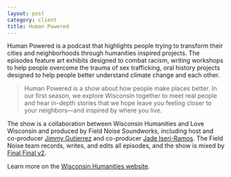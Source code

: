 ```yaml
---
layout: post
category: client
title: Human Powered
---
```

Human Powered is a podcast that highlights people trying to transform their cities and neighborhoods through humanities inspired projects. The episodes feature art exhibits designed to combat racism, writing workshops to help people overcome the trauma of sex trafficking, oral history projects designed to help people better understand climate change and each other.

> Human Powered is a show about how people make places better. In our first season, we explore Wisconsin together to meet real people and hear in-depth stories that we hope leave you feeling closer to your neighbors—and inspired by where you live.

The show is a collaboration between Wisconsin Humanities and Love Wisconsin and produced by Field Noise Soundworks, including host and co-producer [Jimmy Gutierrez](https://twitter.com/JimmyGootz) and co-producer [Jade Iseri-Ramos](https://twitter.com/jadeiseriramos). The Field Noise team records, writes, and edits all episodes, and the show is mixed by [Final Final v2](https://finalfinalv2.com/).

Learn more on the [Wisconsin Humanities website](https://wisconsinhumanities.org/podcast/).

<!--
Listen in | [Apple](https://pod.link/human-powered.apple) | [Spotify](https://pod.link/human-powered.spotify) | [Google](https://pod.link/human-powered.google) | [Overcast](https://pod.link/human-powered.overcast) | [More](https://pod.link/human-powered)
-->

<!--
---
{: data-content="artwork"}
![](https://storage.buzzsprout.com/variants/n9z00eu3wyps0ln794ou6wqm4ylc/f81607a3cd537406cf0cf506c726bfe2824c5e584c9e9dc5e04e42436c820a79.jpg)

-->

